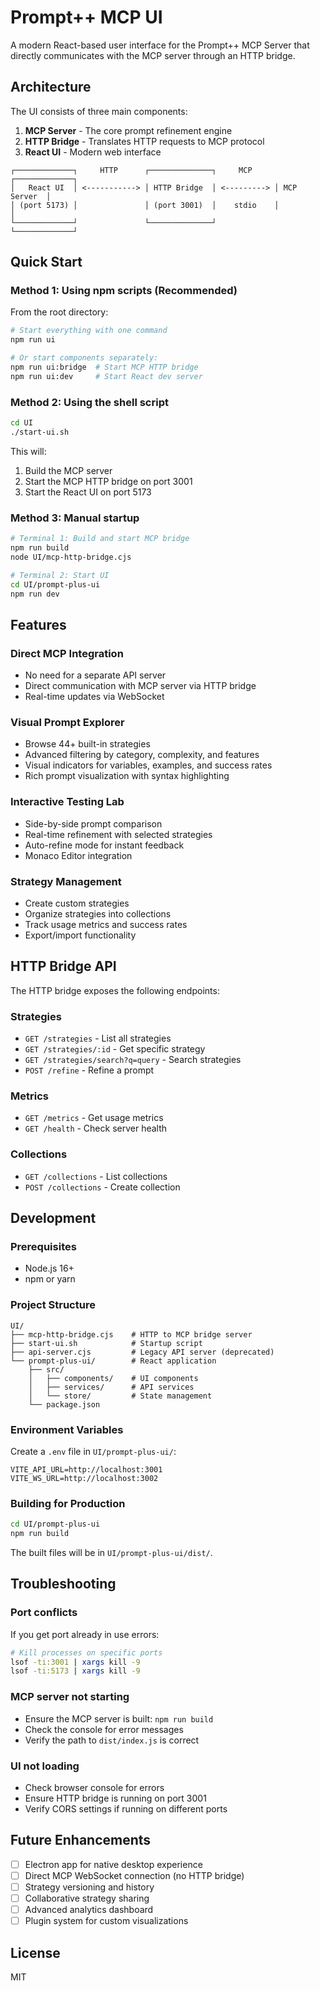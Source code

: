 # Prompt++ MCP UI

A modern React-based user interface for the Prompt++ MCP Server that directly communicates with the MCP server through an HTTP bridge.

## Architecture

The UI consists of three main components:

1. **MCP Server** - The core prompt refinement engine
2. **HTTP Bridge** - Translates HTTP requests to MCP protocol
3. **React UI** - Modern web interface

```
┌─────────────┐     HTTP      ┌──────────────┐     MCP      ┌─────────────┐
│   React UI  │ <-----------> │ HTTP Bridge  │ <---------> │ MCP Server  │
│ (port 5173) │               │ (port 3001)  │    stdio    │             │
└─────────────┘               └──────────────┘             └─────────────┘
```

## Quick Start

### Method 1: Using npm scripts (Recommended)

From the root directory:

```bash
# Start everything with one command
npm run ui

# Or start components separately:
npm run ui:bridge  # Start MCP HTTP bridge
npm run ui:dev     # Start React dev server
```

### Method 2: Using the shell script

```bash
cd UI
./start-ui.sh
```

This will:
1. Build the MCP server
2. Start the MCP HTTP bridge on port 3001
3. Start the React UI on port 5173

### Method 3: Manual startup

```bash
# Terminal 1: Build and start MCP bridge
npm run build
node UI/mcp-http-bridge.cjs

# Terminal 2: Start UI
cd UI/prompt-plus-ui
npm run dev
```

## Features

### Direct MCP Integration
- No need for a separate API server
- Direct communication with MCP server via HTTP bridge
- Real-time updates via WebSocket

### Visual Prompt Explorer
- Browse 44+ built-in strategies
- Advanced filtering by category, complexity, and features
- Visual indicators for variables, examples, and success rates
- Rich prompt visualization with syntax highlighting

### Interactive Testing Lab
- Side-by-side prompt comparison
- Real-time refinement with selected strategies
- Auto-refine mode for instant feedback
- Monaco Editor integration

### Strategy Management
- Create custom strategies
- Organize strategies into collections
- Track usage metrics and success rates
- Export/import functionality

## HTTP Bridge API

The HTTP bridge exposes the following endpoints:

### Strategies
- `GET /strategies` - List all strategies
- `GET /strategies/:id` - Get specific strategy
- `GET /strategies/search?q=query` - Search strategies
- `POST /refine` - Refine a prompt

### Metrics
- `GET /metrics` - Get usage metrics
- `GET /health` - Check server health

### Collections
- `GET /collections` - List collections
- `POST /collections` - Create collection

## Development

### Prerequisites
- Node.js 16+
- npm or yarn

### Project Structure
```
UI/
├── mcp-http-bridge.cjs    # HTTP to MCP bridge server
├── start-ui.sh            # Startup script
├── api-server.cjs         # Legacy API server (deprecated)
└── prompt-plus-ui/        # React application
    ├── src/
    │   ├── components/    # UI components
    │   ├── services/      # API services
    │   └── store/         # State management
    └── package.json
```

### Environment Variables

Create a `.env` file in `UI/prompt-plus-ui/`:

```env
VITE_API_URL=http://localhost:3001
VITE_WS_URL=http://localhost:3002
```

### Building for Production

```bash
cd UI/prompt-plus-ui
npm run build
```

The built files will be in `UI/prompt-plus-ui/dist/`.

## Troubleshooting

### Port conflicts
If you get port already in use errors:

```bash
# Kill processes on specific ports
lsof -ti:3001 | xargs kill -9
lsof -ti:5173 | xargs kill -9
```

### MCP server not starting
- Ensure the MCP server is built: `npm run build`
- Check the console for error messages
- Verify the path to `dist/index.js` is correct

### UI not loading
- Check browser console for errors
- Ensure HTTP bridge is running on port 3001
- Verify CORS settings if running on different ports

## Future Enhancements

- [ ] Electron app for native desktop experience
- [ ] Direct MCP WebSocket connection (no HTTP bridge)
- [ ] Strategy versioning and history
- [ ] Collaborative strategy sharing
- [ ] Advanced analytics dashboard
- [ ] Plugin system for custom visualizations

## License

MIT